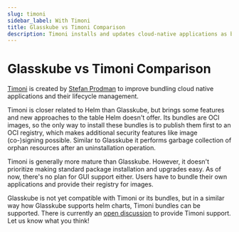 ```yaml
---
slug: timoni
sidebar_label: With Timoni
title: Glasskube vs Timoni Comparison
description: Timoni installs and updates cloud-native applications as bundles (OCI images) with a great support for configuration, but it requires users to create its own bundles.
---
```


# Glasskube vs Timoni Comparison

[Timoni](https://timoni.sh/) is created by [Stefan Prodman](https://github.com/stefanprodan) to improve bundling cloud native applications and their lifecycle management.

Timoni is closer related to Helm than Glasskube, but brings some features and new approaches to the table Helm doesn't offer.
Its bundles are OCI images, so the only way to install these bundles is to publish them first to an OCI registry,
which makes additional security features like image (co-)signing possible.
Similar to Glasskube it performs garbage collection of orphan resources after an uninstallation operation.

Timoni is generally more mature than Glasskube. However, it doesn't prioritize making standard package installation and upgrades easy.
As of now, there's no plan for GUI support either. Users have to bundle their own applications and provide their registry for images.

Glasskube is not yet compatible with Timoni or its bundles, but in a similar way how Glasskube supports helm charts, Timoni bundles can be supported.
There is currently an [open discussion](https://github.com/glasskube/glasskube/discussions/242) to provide Timoni support. Let us know what you think!
